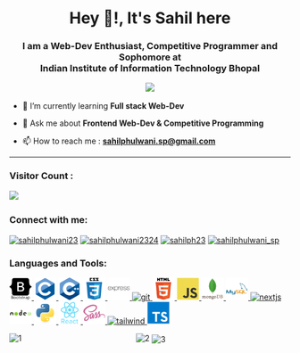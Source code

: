 <h1 align="center">Hey 👋!, It's Sahil here</h1>
<h3 align="center">I am a Web-Dev Enthusiast, Competitive Programmer and Sophomore at <br>Indian Institute of Information Technology Bhopal</h3>
<div align="center" >
  <img height="180" src="https://media.giphy.com/media/qgQUggAC3Pfv687qPC/giphy.gif"  />
</div>

- 🌱 I’m currently learning **Full stack Web-Dev**

- 💬 Ask me about **Frontend Web-Dev & Competitive Programming**

- 📫 How to reach me : **sahilphulwani.sp@gmail.com**

<hr>
<h3 align="left">Visitor Count :</h3>


<div align="left">
  <img src="https://profile-counter.glitch.me/sahilphulwani23/count.svg?"  />
</div>

<h3 align="left">Connect with me:</h3>

<p align="left">
<a href="https://linkedin.com/in/sahilphulwani23" target="blank"><img align="center" src="https://cdn-icons-png.flaticon.com/512/3536/3536505.png" alt="sahilphulwani23" height="30" width="30" /></a>
<a href="https://instagram.com/sahilphulwani23" target="blank"><img align="center" src="https://cdn-icons-png.flaticon.com/512/2111/2111463.png" alt="sahilphulwani2324" height="30" width="30" /></a>
<a href="https://www.codechef.com/users/sahilph23" target="blank"><img align="center" src="https://cdn.codechef.com/images/cc-logo-mobile-1.svg" alt="sahilph23" height="30" width="40" /></a>
<a href="https://www.hackerrank.com/sahilphulwani_sp" target="blank"><img align="center" src="https://cdn4.iconfinder.com/data/icons/logos-and-brands/512/160_Hackerrank_logo_logos-512.png" alt="sahilphulwani_sp" height="30" width="30" /></a>
</p>

<h3 align="left">Languages and Tools:</h3>
<p align="left"> <a href="https://getbootstrap.com" target="_blank" rel="noreferrer"> <img src="https://raw.githubusercontent.com/devicons/devicon/master/icons/bootstrap/bootstrap-plain-wordmark.svg" alt="bootstrap" width="40" height="40"/> </a> <a href="https://www.cprogramming.com/" target="_blank" rel="noreferrer"> <img src="https://raw.githubusercontent.com/devicons/devicon/master/icons/c/c-original.svg" alt="c" width="40" height="40"/> </a> <a href="https://www.w3schools.com/cpp/" target="_blank" rel="noreferrer"> <img src="https://raw.githubusercontent.com/devicons/devicon/master/icons/cplusplus/cplusplus-original.svg" alt="cplusplus" width="40" height="40"/> </a> <a href="https://www.w3schools.com/css/" target="_blank" rel="noreferrer"> <img src="https://raw.githubusercontent.com/devicons/devicon/master/icons/css3/css3-original-wordmark.svg" alt="css3" width="40" height="40"/> </a> <a href="https://expressjs.com" target="_blank" rel="noreferrer"> <img src="https://raw.githubusercontent.com/devicons/devicon/master/icons/express/express-original-wordmark.svg" alt="express" width="40" height="40"/> </a> <a href="https://git-scm.com/" target="_blank" rel="noreferrer"> <img src="https://www.vectorlogo.zone/logos/git-scm/git-scm-icon.svg" alt="git" width="40" height="40"/> </a> <a href="https://www.w3.org/html/" target="_blank" rel="noreferrer"> <img src="https://raw.githubusercontent.com/devicons/devicon/master/icons/html5/html5-original-wordmark.svg" alt="html5" width="40" height="40"/> </a> <a href="https://developer.mozilla.org/en-US/docs/Web/JavaScript" target="_blank" rel="noreferrer"> <img src="https://raw.githubusercontent.com/devicons/devicon/master/icons/javascript/javascript-original.svg" alt="javascript" width="40" height="40"/> </a> <a href="https://www.mongodb.com/" target="_blank" rel="noreferrer"> <img src="https://raw.githubusercontent.com/devicons/devicon/master/icons/mongodb/mongodb-original-wordmark.svg" alt="mongodb" width="40" height="40"/> </a> <a href="https://www.mysql.com/" target="_blank" rel="noreferrer">  <img src="https://raw.githubusercontent.com/devicons/devicon/master/icons/mysql/mysql-original-wordmark.svg" alt="mysql" width="40" height="40"/> </a> <a href="https://nextjs.org/](https://miro.medium.com/v2/resize:fit:828/format:webp/1*htbUdWgFQ3a94PMEvBr_hQ.png" target="_blank" rel="noreferrer"> <img src="https://cdn.worldvectorlogo.com/logos/nextjs-2.svg" alt="nextjs" width="40" height="40"/> </a> <a href="https://nodejs.org" target="_blank" rel="noreferrer"> <img src="https://raw.githubusercontent.com/devicons/devicon/master/icons/nodejs/nodejs-original-wordmark.svg" alt="nodejs" width="40" height="40"/> </a> <a href="https://www.python.org" target="_blank" rel="noreferrer"> <img src="https://raw.githubusercontent.com/devicons/devicon/master/icons/python/python-original.svg" alt="python" width="40" height="40"/> </a> <a href="https://reactjs.org/" target="_blank" rel="noreferrer"> <img src="https://raw.githubusercontent.com/devicons/devicon/master/icons/react/react-original-wordmark.svg" alt="react" width="40" height="40"/> </a>   <a href="https://sass-lang.com" target="_blank" rel="noreferrer"> <img src="https://raw.githubusercontent.com/devicons/devicon/master/icons/sass/sass-original.svg" alt="sass" width="40" height="40"/> </a> <a href="https://tailwindcss.com/" target="_blank" rel="noreferrer"> <img src="https://www.vectorlogo.zone/logos/tailwindcss/tailwindcss-icon.svg" alt="tailwind" width="40" height="40"/> </a>   <a href="https://www.typescriptlang.org/" target="_blank" rel="noreferrer"> <img src="https://raw.githubusercontent.com/devicons/devicon/master/icons/typescript/typescript-original.svg" alt="typescript" width="40" height="40"/> </a> </p>

   <img align=left src="https://github-readme-stats.vercel.app/api?username=sahilphulwani23&theme=radical&show_icons=true"  display=inline width=45% height=auto  alt="1" >
   <img src="https://github-readme-stats.vercel.app/api/top-langs/?username=sahilphulwani23&theme=radical&layout=compact&hide=Jupyter%20Notebook"  display=inline width=38% height=auto  alt="2" >

   <img align="center" src="https://github-readme-streak-stats.herokuapp.com/?user=sahilphulwani23&theme=tokyonight"  display=inline width=45% height=auto alt="3" >

